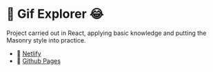 # 🔎 Gif Explorer 😂

Project carried out in React, applying basic knowledge and putting the Masonry style into practice.

- 🚀 [Netlify](https://gif-explorer-jz.netlify.app)
- 🚀 [Github Pages](https://jhennyferzarate.github.io/gif-explorer-react/)
